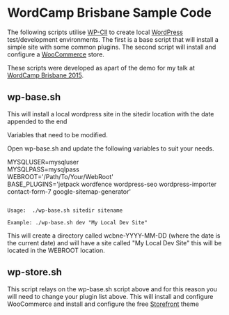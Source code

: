 # WordCamp Brisbane Sample Code #

The following scripts utilise [WP-ClI](http://wp-cli.org) to create local [WordPress](http://wordpress.org) test/development environments. The first is a base script that will install a simple site with some common plugins. The second script will install and configure a [WooCommerce](http://www.woocommerce.com) store. 

These scripts were developed as apart of the demo for my talk at [WordCamp Brisbane 2015](https://brisbane.wordcamp.org/2015/). 

## wp-base.sh
This will install a local wordpress site in the sitedir location with the date appended to the end 

Variables that need to be modified. 

Open wp-base.sh and update the following variables to suit your needs. 

MYSQLUSER=mysqluser <br />
MYSQLPASS=mysqlpass  <br />
WEBROOT='/Path/To/Your/WebRoot'  <br />
BASE_PLUGINS='jetpack wordfence wordpress-seo wordpress-importer contact-form-7 google-sitemap-generator' <br />

<code>
Usage: 	./wp-base.sh sitedir sitename 
</code>

<code>
Example: ./wp-base.sh dev "My Local Dev Site"
</code>

This will create a directory called wcbne-YYYY-MM-DD (where the date is the current date) and will have a site called "My Local Dev Site" this will be located in the WEBROOT location. 

## wp-store.sh 

This script relays on the wp-base.sh script above and for this reason you will need to change your plugin list above. This will install and configure WooCommerce and install and configure the free [Storefront](https://wordpress.org/themes/storefront/) theme 